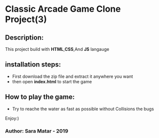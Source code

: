 # Classic Arcade Game Clone Project(3)


## Description:
This project build with **HTML**,**CSS**,And **JS** langauge 


## installation steps:
* First download the zip file and extract it anywhere you want
* then open **index.html** to start the game 



## How to play the game:
* Try to reache the water as fast as possible without Collisions the bugs 

Enjoy:)

### Author: Sara Matar - 2019



